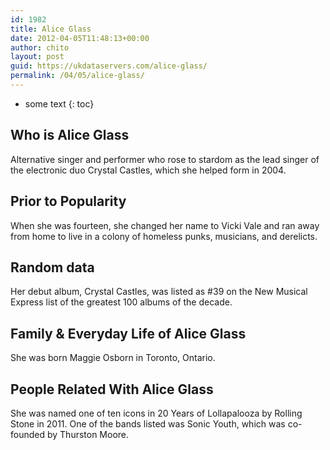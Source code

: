 ```yaml
---
id: 1982
title: Alice Glass
date: 2012-04-05T11:48:13+00:00
author: chito
layout: post
guid: https://ukdataservers.com/alice-glass/
permalink: /04/05/alice-glass/
---
```


* some text
{: toc}


## Who is  Alice Glass
                  
                  
                  
Alternative singer and performer who rose to stardom as the lead singer of the electronic duo Crystal Castles, which she helped form in 2004.
                  
                
                
                
## Prior to Popularity 
                  
                  
                  
When she was fourteen, she changed her name to Vicki Vale and ran away from home to live in a colony of homeless punks, musicians, and derelicts.
                  
                
                
                
## Random data 
                  
                  
                  
Her debut album, Crystal Castles, was listed as #39 on the New Musical Express list of the greatest 100 albums of the decade.
                  
                
                
                
## Family & Everyday Life of Alice Glass
                  
                  
                  
She was born Maggie Osborn in Toronto, Ontario.
                  
                
                
                
## People Related With  Alice Glass
                  
                  
                  
She was named one of ten icons in 20 Years of Lollapalooza by Rolling Stone in 2011. One of the bands listed was Sonic Youth, which was co-founded by Thurston Moore.
                  
                
              
            
          
          
          
    
    
  
